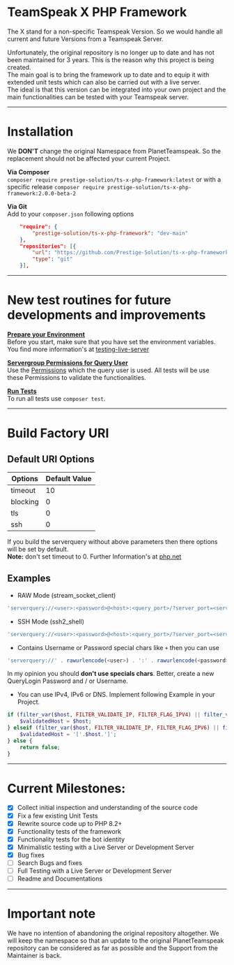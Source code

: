 # TeamSpeak X PHP Framework

The X stand for a non-specific Teamspeak Version. So we would handle all current and future Versions from a Teamspeak Server.

Unfortunately, the original repository is no longer up to date and has not been maintained for 3 years. This is the reason why this project is being created.<br>
The main goal is to bring the framework up to date and to equip it with extended unit tests which can also be carried out with a live server.<br>
The ideal is that this version can be integrated into your own project and the main functionalities can be tested with your Teamspeak server.

---

# Installation
We **DON'T** change the original Namespace from PlanetTeamspeak. So the replacement should not be affected your current Project.

**Via Composer**<br>
``composer require prestige-solution/ts-x-php-framework:latest`` or with a specific release ``composer require prestige-solution/ts-x-php-framework:2.0.0-beta-2``

**Via Git**<br>
Add to your ``composer.json`` following options
```json
    "require": {
        "prestige-solution/ts-x-php-framework": "dev-main"
    },
    "repositories": [{
        "url": "https://github.com/Prestige-Solution/ts-x-php-framework.git",
        "type": "git"
    }],
```

---

# New test routines for future developments and improvements 
**<u>Prepare your Environment</u>**<br>
Before you start, make sure that you have set the environment variables. You find more information's at [testing-live-server](doc/testing-live-server.md)

**<u>Servergroup Permissions for Query User</u>**<br>
Use the [Permissions](doc/query_user_servergroup_export.csv) which the query user is used. All tests will be use these Permissions to validate the functionalities.

**<u>Run Tests</u>**<br>
To run all tests use `composer test`. <br>

--- 

# Build Factory URI
## Default URI Options
| Options  | Default Value |
|----------|---------------|
| timeout  | 10            |
| blocking | 0             |
| tls      | 0             |
| ssh      | 0             |

If you build the serverquery without above parameters then there options will be set by default.<br>
**Note:** don't set timeout to 0. Further Information's at [php.net](https://www.php.net/manual/de/function.stream-select.php)

## Examples
- RAW Mode (stream_socket_client)
```php
'serverquery://<user>:<password>@<host>:<query_port>/?server_port=<server_port>&ssh=0&no_query_clients=0&blocking=0&timeout=30&nickname=<bot_name>'
```

- SSH Mode (ssh2_shell)
```php
'serverquery://<user>:<password>@<host>:<query_port>/?server_port=<server_port>&ssh=1&no_query_clients=0&blocking=0&timeout=30&nickname=<bot_name>'
```

- Contains Username or Password special chars like ``+`` then you can use
```php
'serverquery://' . rawurlencode(<user>) . ':' . rawurlencode(<password>) .' @<host>:<query_port>/?server_port=<server_port>&ssh=1&no_query_clients=0&blocking=0&timeout=30&nickname=<bot_name>'
```
In my opinion you should **don't use specials chars**. Better, create a new QueryLogin Password and / or Username.

- You can use IPv4, IPv6 or DNS. Implement following Example in your Project.
```php
if (filter_var($host, FILTER_VALIDATE_IP, FILTER_FLAG_IPV4) || filter_var(gethostbyname($host), FILTER_VALIDATE_IP, FILTER_FLAG_IPV4)) {
    $validatedHost = $host;
} elseif (filter_var($host, FILTER_VALIDATE_IP, FILTER_FLAG_IPV6) || filter_var(gethostbyname($host), FILTER_VALIDATE_IP, FILTER_FLAG_IPV6)) {
    $validatedHost = '['.$host.']';
} else {
    return false;
}
```

---

# Current Milestones:
- [x] Collect initial inspection and understanding of the source code
- [x] Fix a few existing Unit Tests
- [x] Rewrite source code up to PHP 8.2+
- [x] Functionality tests of the framework
- [x] Functionality tests for the bot identity
- [x] Minimalistic testing with a Live Server or Development Server
- [x] Bug fixes
- [ ] Search Bugs and fixes
- [ ] Full Testing with a Live Server or Development Server
- [ ] Readme and Documentations

---

# Important note
We have no intention of abandoning the original repository altogether. We will keep the namespace so that an update to the original PlanetTeamspeak repository can be considered as far as possible and the Support from the Maintainer is back.
